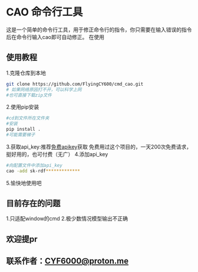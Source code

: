 # CAO 命令行工具

这是一个简单的命令行工具，用于修正命令行的指令，你只需要在输入错误的指令后在命令行输入cao即可自动修正。
在使用
## 使用教程
1.克隆仓库到本地
```sh
git clone https://github.com/FlyingCY600/cmd_cao.git
# 如果网络原因打不开，可以科学上网
#也可直接下载zip文件
```
2.使用pip安装
```sh
#cd到文件所在文件夹
#安装
pip install .
#可能需要梯子
```
3.获取api_key:推荐[免费apikey](https://github.com/chatanywhere/GPT_API_free)获取
  免费用过这个项目的，一天200次免费请求，挺好用的，也可付费（无广）
4.添加api_key
```sh
#向配置文件中添加api_key
cao -add sk-rdf*************
```
5.愉快地使用吧
## 目前存在的问题
1.只适配window的cmd
2.极少数情况模型输出不正确
## 欢迎提pr
## 联系作者：CYF6000@proton.me

